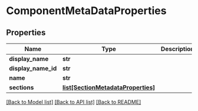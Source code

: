 # ComponentMetaDataProperties

## Properties
Name | Type | Description | Notes
------------ | ------------- | ------------- | -------------
**display_name** | **str** |  | [optional] 
**display_name_id** | **str** |  | [optional] 
**name** | **str** |  | [optional] 
**sections** | [**list[SectionMetadataProperties]**](SectionMetadataProperties.md) |  | [optional] 

[[Back to Model list]](../README.md#documentation-for-models) [[Back to API list]](../README.md#documentation-for-api-endpoints) [[Back to README]](../README.md)

